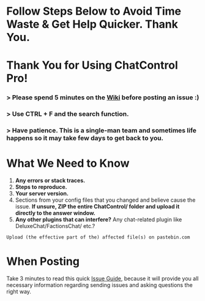 # Follow Steps Below to Avoid Time Waste & Get Help Quicker. Thank You.

# Thank You for Using ChatControl Pro!

### > Please spend 5 minutes on the [Wiki](https://github.com/kangarko/ChatControl/wiki) before posting an issue :)

### > Use CTRL + F and the search function.

### > Have patience. This is a single-man team and sometimes life happens so it may take few days to get back to you.

# What We Need to Know

1. **Any errors or stack traces.**
2. **Steps to reproduce.**
3. **Your server version.**
4. Sections from your config files that you changed and believe cause the issue. **If unsure, ZIP the entire ChatControl/ folder and upload it directly to the answer window.**
5. **Any other plugins that can interfere?** Any chat-related plugin like DeluxeChat/FactionsChat/ etc.?

````
Upload (the effective part of the) affected file(s) on pastebin.com
````

# When Posting
Take 3 minutes to read this quick [Issue Guide](https://github.com/kangarko/ChatControl/wiki/Getting-Help-the-Right-Way), because it will provide you all necessary information regarding sending issues and asking questions the right way.
